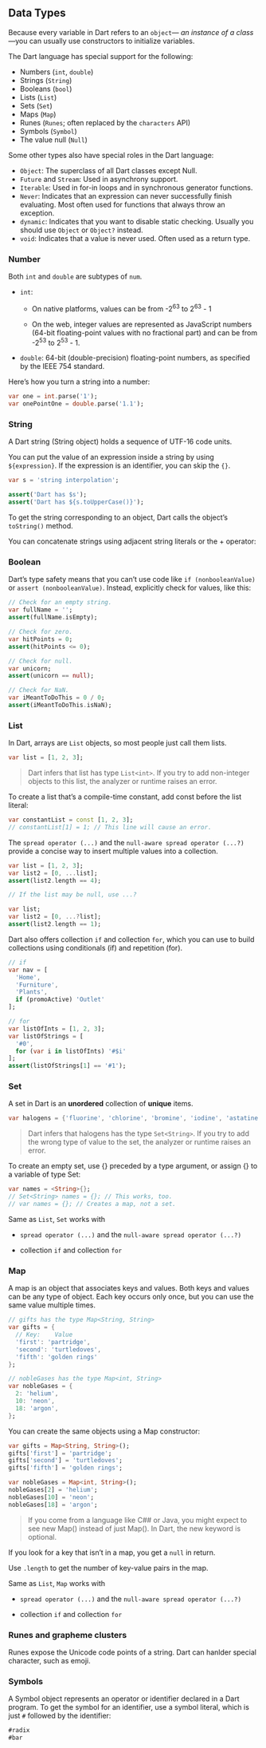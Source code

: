 ## Data Types

Because every variable in Dart refers to an `object`— _an instance of a class_ —you can usually use constructors to initialize variables.

The Dart language has special support for the following:

- Numbers (`int`, `double`)
- Strings (`String`)
- Booleans (`bool`)
- Lists (`List`)
- Sets (`Set`)
- Maps (`Map`)
- Runes (`Runes`; often replaced by the `characters` API)
- Symbols (`Symbol`)
- The value null (`Null`)

Some other types also have special roles in the Dart language:

- `Object`: The superclass of all Dart classes except Null.
- `Future` and `Stream`: Used in asynchrony support.
- `Iterable`: Used in for-in loops and in synchronous generator functions.
- `Never`: Indicates that an expression can never successfully finish evaluating. Most often used for functions that always throw an exception.
- `dynamic`: Indicates that you want to disable static checking. Usually you should use `Object` or `Object?` instead.
- `void`: Indicates that a value is never used. Often used as a return type.

### Number

Both `int` and `double` are subtypes of `num`.

- `int`:

  - On native platforms, values can be from -2<sup>63</sup> to 2<sup>63</sup> - 1

  - On the web, integer values are represented as JavaScript numbers (64-bit floating-point values with no fractional part) and can be from -2<sup>53</sup> to 2<sup>53</sup> - 1.

- `double`: 64-bit (double-precision) floating-point numbers, as specified by the IEEE 754 standard.

Here’s how you turn a string into a number:

```dart
var one = int.parse('1');
var onePointOne = double.parse('1.1');
```

### String

A Dart string (String object) holds a sequence of UTF-16 code units.

You can put the value of an expression inside a string by using `${expression}`. If the expression is an identifier, you can skip the `{}`.

```dart
var s = 'string interpolation';

assert('Dart has $s');
assert('Dart has ${s.toUpperCase()}');
```

To get the string corresponding to an object, Dart calls the object’s `toString()` method.

You can concatenate strings using adjacent string literals or the + operator:

### Boolean

Dart’s type safety means that you can’t use code like `if (nonbooleanValue)` or `assert (nonbooleanValue)`. Instead, explicitly check for values, like this:

```dart
// Check for an empty string.
var fullName = '';
assert(fullName.isEmpty);

// Check for zero.
var hitPoints = 0;
assert(hitPoints <= 0);

// Check for null.
var unicorn;
assert(unicorn == null);

// Check for NaN.
var iMeantToDoThis = 0 / 0;
assert(iMeantToDoThis.isNaN);
```

### List

In Dart, arrays are `List` objects, so most people just call them lists.

```dart
var list = [1, 2, 3];
```

> Dart infers that list has type `List<int>`. If you try to add non-integer objects to this list, the analyzer or runtime raises an error.

To create a list that’s a compile-time constant, add const before the list literal:

```dart
var constantList = const [1, 2, 3];
// constantList[1] = 1; // This line will cause an error.
```

The `spread operator (...)` and the `null-aware spread operator (...?)` provide a concise way to insert multiple values into a collection.

```dart
var list = [1, 2, 3];
var list2 = [0, ...list];
assert(list2.length == 4);

// If the list may be null, use ...?

var list;
var list2 = [0, ...?list];
assert(list2.length == 1);
```

Dart also offers collection `if` and collection `for`, which you can use to build collections using conditionals (if) and repetition (for).

```dart
// if
var nav = [
  'Home',
  'Furniture',
  'Plants',
  if (promoActive) 'Outlet'
];

// for
var listOfInts = [1, 2, 3];
var listOfStrings = [
  '#0',
  for (var i in listOfInts) '#$i'
];
assert(listOfStrings[1] == '#1');
```

### Set

A set in Dart is an **unordered** collection of **unique** items.

```dart
var halogens = {'fluorine', 'chlorine', 'bromine', 'iodine', 'astatine'};
```

> Dart infers that halogens has the type `Set<String>`. If you try to add the wrong type of value to the set, the analyzer or runtime raises an error.

To create an empty set, use {} preceded by a type argument, or assign {} to a variable of type Set:

```dart
var names = <String>{};
// Set<String> names = {}; // This works, too.
// var names = {}; // Creates a map, not a set.
```

Same as `List`, `Set` works with

- `spread operator (...)` and the `null-aware spread operator (...?)`

- collection `if` and collection `for`

### Map

A map is an object that associates keys and values. Both keys and values can be any type of object. Each key occurs only once, but you can use the same value multiple times.

```dart
// gifts has the type Map<String, String>
var gifts = {
  // Key:    Value
  'first': 'partridge',
  'second': 'turtledoves',
  'fifth': 'golden rings'
};

// nobleGases has the type Map<int, String>
var nobleGases = {
  2: 'helium',
  10: 'neon',
  18: 'argon',
};
```

You can create the same objects using a Map constructor:

```dart
var gifts = Map<String, String>();
gifts['first'] = 'partridge';
gifts['second'] = 'turtledoves';
gifts['fifth'] = 'golden rings';

var nobleGases = Map<int, String>();
nobleGases[2] = 'helium';
nobleGases[10] = 'neon';
nobleGases[18] = 'argon';
```

> If you come from a language like C## or Java, you might expect to see new Map() instead of just Map(). In Dart, the new keyword is optional.

If you look for a key that isn’t in a map, you get a `null` in return.

Use `.length` to get the number of key-value pairs in the map.

Same as `List`, `Map` works with

- `spread operator (...)` and the `null-aware spread operator (...?)`

- collection `if` and collection `for`

### Runes and grapheme clusters

Runes expose the Unicode code points of a string. Dart can hanlder special character, such as emoji.

### Symbols

A Symbol object represents an operator or identifier declared in a Dart program. To get the symbol for an identifier, use a symbol literal, which is just `#` followed by the identifier:

```dart
#radix
#bar
```
